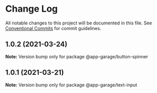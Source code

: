 # Change Log

All notable changes to this project will be documented in this file.
See [Conventional Commits](https://conventionalcommits.org) for commit guidelines.

## 1.0.2 (2021-03-24)

**Note:** Version bump only for package @app-garage/button-spinner





## 1.0.1 (2021-03-21)

**Note:** Version bump only for package @app-garage/text-input
